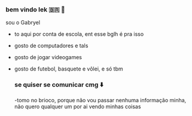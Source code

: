 ### bem vindo lek 🇧🇷 🍞

sou o Gabryel

- to aqui por conta de escola, ent esse bglh é pra isso
- gosto de computadores e tals
- gosto de jogar videogames
- gosto de futebol, basquete e vôlei, e só tbm

  ### se quiser se comunicar cmg ⬇️

  -tomo no brioco, porque não vou passar nenhuma informação minha, não quero qualquer um  por ai vendo minhas coisas
